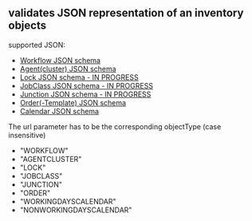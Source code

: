 <h2>validates JSON representation of an inventory objects</h2>
<p>supported JSON:
<ul>
	<li><a href="../../../../../jobscheduler/schemas/workflow/workflow-schema.json" target="workflow">Workflow JSON schema</a></li>
	<li><a href="../../../../../jobscheduler/schemas/agent/agentRef-schema.json" target="agent">Agent(cluster) JSON schema</a></li>
	<li><a href="../../../../../jobscheduler/schemas/lock/lock-schema.json" target="jobclass">Lock JSON schema - IN PROGRESS</a></li>
	<li><a href="../../../../../jobscheduler/schemas/jobclass/jobClass-schema.json" target="jobclass">JobClass JSON schema - IN PROGRESS</a></li>
	<li><a href="../../../../../jobscheduler/schemas/junction/junction-schema.json" target="junction">Junction JSON schema - IN PROGRESS</a></li>
	<li><a href="../../../../../orderManagement/schemas/orders/orderTemplate-schema.json" target="order">Order(-Template) JSON schema</a></li>
	<li><a href="../../../../../joc/schemas/calendar/calendar-schema.json" target="calendar">Calendar JSON schema</a></li>
</ul>
</p>
<p>The url parameter has to be the corresponding objectType (case insensitive)
<ul>
	<li>"WORKFLOW"</li>
    <li>"AGENTCLUSTER"</li>
    <li>"LOCK"</li>
    <li>"JOBCLASS"</li>
    <li>"JUNCTION"</li>
    <li>"ORDER"</li>
    <li>"WORKINGDAYSCALENDAR"</li>
    <li>"NONWORKINGDAYSCALENDAR"</li>
</ul>
</p>